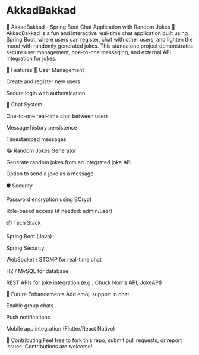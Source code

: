 # AkkadBakkad
📱 AkkadBakkad - Spring Boot Chat Application with Random Jokes 🤖
AkkadBakkad is a fun and interactive real-time chat application built using Spring Boot, where users can register, chat with other users, and lighten the mood with randomly generated jokes. This standalone project demonstrates secure user management, one-to-one messaging, and external API integration for jokes.

🚀 Features
👤 User Management

Create and register new users

Secure login with authentication

💬 Chat System

One-to-one real-time chat between users

Message history persistence

Timestamped messages

😂 Random Jokes Generator

Generate random jokes from an integrated joke API

Option to send a joke as a message

🛡️ Security

Password encryption using BCrypt

Role-based access (if needed: admin/user)

📦 Tech Stack

Spring Boot (Java)

Spring Security

WebSocket / STOMP for real-time chat

H2 / MySQL for database

REST APIs for joke integration (e.g., Chuck Norris API, JokeAPI)

🎯 Future Enhancements
Add emoji support in chat

Enable group chats

Push notifications

Mobile app integration (Flutter/React Native)

🙌 Contributing
Feel free to fork this repo, submit pull requests, or report issues. Contributions are welcome!
